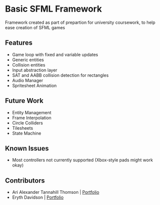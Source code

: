 # Basic SFML Framework

Framework created as part of prepartion for university coursework, to help ease creation of SFML games

## Features
- Game loop with fixed and variable updates
- Generic entities
- Collision entities
- Input abstraction layer
- SAT and AABB collision detection for rectangles
- Audio Manager
- Spritesheet Animation
  
## Future Work
- Entity Management
- Frame Interpolation
- Circle Colliders
- Tilesheets
- State Machine

## Known Issues
- Most controllers not currently supported (Xbox-style pads might work okay)

## Contributors
- Ari Alexander Tannahill Thomson | [Portfolio](https://www.aatthomsondev.co.uk/)
- Eryth Davidson | [Portfolio](https://eryth.is-a.dev/)


